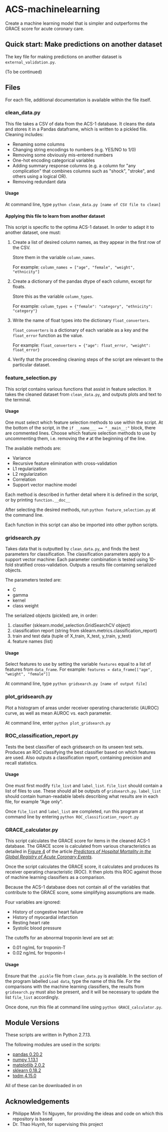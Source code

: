 # ACS-machinelearning
Create a machine learning model that is simpler and outperforms the GRACE score for acute coronary care.

## Quick start: Make predictions on another dataset
The key file for making predictions on another dataset is `external_validation.py`.

(To be continued)

## Files
For each file, additional documentation is available within the file itself.

### clean_data.py

This file takes a CSV of data from the ACS-1 database. It cleans the data and stores it in a Pandas dataframe, which is written to a pickled file. Cleaning includes:
* Renaming some columns
* Changing string encodings to numbers (e.g. YES/NO to 1/0)
* Removing some obviously mis-entered numbers
* One-hot encoding categorical variables
* Adding summary response columns (e.g. a column for "any complication" that combines columns such as "shock", "stroke", and others using a logical OR).
* Removing redundant data

#### Usage
At command line, type `python clean_data.py [name of CSV file to clean]`

#### Applying this file to learn from another dataset
This script is specific to the optima ACS-1 dataset. In order to adapt it to another dataset, one must:
1. Create a list of desired column names, as they appear in the first row of the CSV. 
   
   Store them in the variable `column_names`. 
   
   For example: `column_names = ["age", "female", "weight", "ethnicity"]`

2. Create a dictionary of the pandas dtype of each column, except for floats. 
   
   Store this as the variable `column_types`. 
   
   For example: `column_types = {"female": "category", "ethnicity": "category"}`

3. Write the name of float types into the dictionary `float_converters`. 

   `float_converters` is a dictionary of each variable as a key and the `float_error` function as the value. 
   
   For example: `float_converters = {"age": float_error, "weight": float_error}`

4. Verify that the proceeding cleaning steps of the script are relevant to the particular dataset.

### feature_selection.py
This script contains various functions that assist in feature selection. It takes the cleaned dataset from `clean_data.py`, and outputs plots and text to the terminal.

#### Usage
One must select which feature selection methods to use within the script. At the bottom of the script, in the `if __name___ == "__main__:"` block, there are commented lines. Choose which feature selection methods to use by uncommenting them, i.e. removing the `#` at the beginning of the line.

The available methods are:
* Variance
* Recursive feature elimination with cross-validation
* L1 regularization
* L2 regularization
* Correlation
* Support vector machine model

Each method is described in further detail where it is defined in the script, or by printing `function.__doc__`

After selecting the desired methods, run `python feature_selection.py` at the command line.

Each function in this script can also be imported into other python scripts.

### gridsearch.py
Takes data that is outputted by `clean_data.py`, and finds the best parameters for classification.
The classification parameters apply to a support vector machine:
Each parameter combination is tested using 10-fold stratified cross-validation.
Outputs a results file containing serialized objects.

The parameters tested are:
* C
* gamma
* kernel
* class weight

The serialized objects (pickled) are, in order:
1. classifier (sklearn.model_selection.GridSearchCV object)
2. classification report (string from sklearn.metrics.classification_report)
3. train and test data (tuple of X_train, X_test, y_train, y_test)
4. feature names (list)

#### Usage
Select features to use by setting the variable `features` equal to a list of features from `data_frame`. For example: `features = data_frame[["age", "weight", "female"]]`

At command line, type `python gridsearch.py [name of output file]`

### plot_gridsearch.py
Plot a histogram of areas under receiver operating characteristic (AUROC) curve, as well as mean AUROC vs. each parameter.

At command line, enter `python plot_gridsearch.py`

### ROC_classification_report.py

Tests the best classifier of each gridsearch on its unseen test sets.
Produces an ROC classifying the best classifier based on which features are used.
Also outputs a classification report, containing precision and recall statistics.

#### Usage
One must first modify `file_list` and `label_list`. `file_list` should contain a list of files to use. These should all be outputs of `gridsearch.py`. `label_list` should contain human-readable labels describing what results are in each file, for example "Age only".

Once `file_list` and `label_list` are completed, run this program at command line by entering `python ROC_classification_report.py`

### GRACE_calculator.py
This script calculates the GRACE score for items in the cleaned ACS-1 database. The GRACE score is calculated from various characteristics as detailed in [Figure 4](http://jamanetwork.com/data/Journals/INTEMED/5461/ioi21057f4.png) of the article [*Predictors of Hospital Mortality in the Global Registry of Acute Coronary Events*](http://jamanetwork.com/journals/jamainternalmedicine/fullarticle/216232).

Once the script calculates the GRACE score, it calculates and produces its receiver operating characteristic (ROC). It then plots this ROC against those of machine learning classifiers as a comparison.

Because the ACS-1 database does not contain all of the variables that contribute to the GRACE score, some simplifying assumptions are made.

Four variables are ignored:
* History of congestive heart failure
* History of myocardial infarction
* Resting heart rate
* Systolic blood pressure

The cutoffs for an abnormal troponin level are set at:
* 0.01 ng/mL for troponin-T
* 0.02 ng/mL for troponin-I

#### Usage
Ensure that the `.pickle` file from `clean_data.py` is available. In the section of the program labelled `Load data`, type the name of this file. For the comparisons with the machine learning classifiers, the results from `gridsearch.py` must also be present, and it will be necessary to update the list `file_list` accordingly. 

Once done, run this file at command line using `python GRACE_calculator.py`. 


## Module Versions

These scripts are written in Python 2.7.13.

The following modules are used in the scripts:
* [pandas 0.20.2](https://pandas.pydata.org/pandas-docs/stable/install.html)
* [numpy 1.13.1](https://scipy.org/install.html)
* [matplotlib 2.0.2](https://matplotlib.org/users/installing.html)
* [sklearn 0.18.2](http://scikit-learn.org/stable/install.html)
* [tqdm 4.15.0](https://pypi.python.org/pypi/tqdm)

All of these can be downloaded in on

## Acknowledgements
* Philippe Minh Tri Nguyen, for providing the ideas and code on which this repository is based
* Dr. Thao Huynh, for supervising this project
